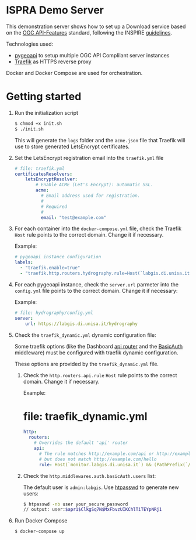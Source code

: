 # ISPRA Demo Server
This demonstration server shows how to set up a Download service based on the [OGC API-Features](https://ogcapi.ogc.org/features/) standard, following the INSPIRE [guidelines](https://github.com/INSPIRE-MIF/gp-ogc-api-features/blob/master/spec/oapif-inspire-download.md).

Technologies used:
- [pygeoapi](https://pygeoapi.io/) to setup multiple OGC API Complilant server instances
- [Traefik](https://traefik.io/) as HTTPS reverse proxy

Docker and Docker Compose are used for orchestration.

# Getting started
1. Run the initialization script

    ```sh
    $ chmod +x init.sh
    $ ./init.sh
    ```

    This will generate the `logs` folder and the `acme.json` file that Traefik will use to store generated LetsEncrypt certificates.

2. Set the LetsEncrypt registration email into the `traefik.yml` file

    ```yml
    # file: traefik.yml
    certificatesResolvers:
        letsEncryptResolver:
            # Enable ACME (Let's Encrypt): automatic SSL.
            acme:
              # Email address used for registration.
              #
              # Required
              #
              email: "test@example.com"
    ```

3. For each container into the `docker-compose.yml` file, check the Traefik `Host` rule points to the correct domain. Change it if necessary.

    Example:
    
    ```yml
    # pygeoapi instance configuration
    labels:
      - "traefik.enable=true"
      - "traefik.http.routers.hydrography.rule=Host(`labgis.di.unisa.it`) && PathPrefix(`api/hydrography`)"
    ```
    
4. For each pygeoapi instance, check the `server.url` parmeter into the `config.yml` file points to the correct domain. Change it if necessary:

    Example:
    
    ```yml
    # file: hydrography/config.yml
    server:
        url: https://labgis.di.unisa.it/hydrography
    ```
5. Check the `traefik_dynamic.yml` dynamic configuration file:

    Some traefik options (like the Dashboard [api router](https://doc.traefik.io/traefik/operations/api/#configuration)
    and the [BasicAuth](https://doc.traefik.io/traefik/middlewares/http/basicauth/) middleware) must be configured with traefik dynamic configuration.
    
    These options are provided by the `traefik_dynamic.yml` file.
    
    1. Check the `http.routers.api.rule` `Host` rule points to the correct domain. Change it if necessary.
    
        Example:
        # file: traefik_dynamic.yml
        ```yml
        http:
          routers:
            # Overrides the default 'api' router 
            api:
              # The rule matches http://example.com/api or http://example.com/dashboard
              # but does not match http://example.com/hello
              rule: Host(`monitor.labgis.di.unisa.it`) && (PathPrefix(`/api`) || PathPrefix(`/dashboard`))
        ```

    2. Check the `http.middlewares.auth.basicAuth.users` list:
    
        The default user is `admin:labgis`. 
        Use [htpasswd](https://httpd.apache.org/docs/2.4/programs/htpasswd.html) to generate new users:
        
        ```sh
        $ htpasswd -nb user your_secure_password
        // output: user:$apr1$ClkgSq7N$MxFbvzUIKChlTiTEYpNRj1
        ```
6. Run Docker Compose

    ```sh
    $ docker-compose up
    ```
